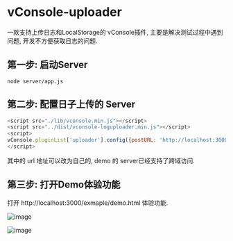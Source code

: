 vConsole-uploader
==============================

一款支持上传日志和LocalStorage的 vConsole插件, 主要是解决测试过程中遇到问题, 开发不方便获取日志的问题. 

## 第一步: 启动Server

``` 
node server/app.js
```

## 第二步: 配置日子上传的 Server

``` js
<script src="./lib/vconsole.min.js"></script>
<script src="../dist/vconsole-loguploader.min.js"></script>
<script>
vConsole.pluginList['uploader'].config({postURL: 'http://localhost:3000/postLog'});
</script>
``` 
其中的 url 地址可以改为自己的, demo 的 server已经支持了跨域访问. 

## 第三步: 打开Demo体验功能

打开 http://localhost:3000/exmaple/demo.html 体验功能.

![image](https://cloud.githubusercontent.com/assets/1309744/20247822/9188065a-aa11-11e6-9591-86bedb100807.png)

![image](https://cloud.githubusercontent.com/assets/1309744/20247817/6cdee670-aa11-11e6-8324-ee7d671be06f.png)






